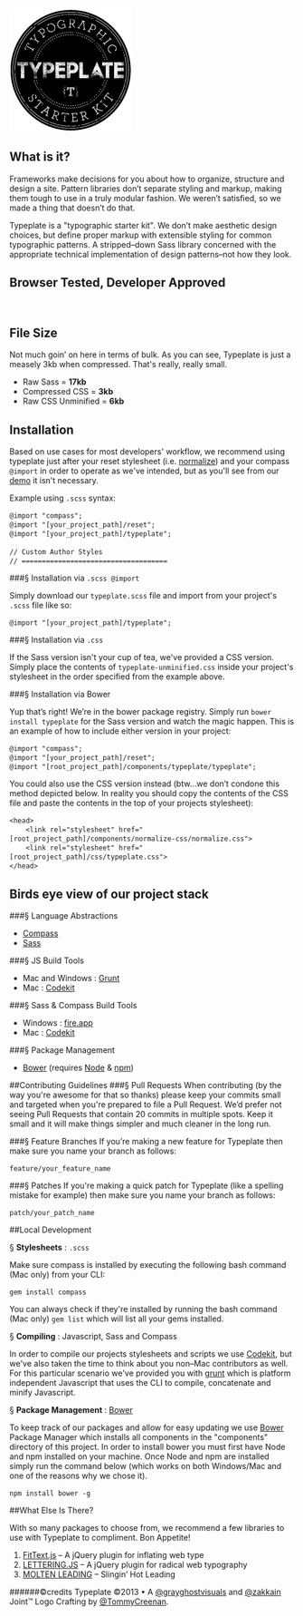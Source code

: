 <a href="//typeplate.com"><img src="./img/logo.png" alt="typeplate logo" width="216" height="216"></a>
## What is it?
Frameworks make decisions for you about how to organize, structure and design a site. Pattern libraries don&rsquo;t separate styling and markup, making them tough to use in a truly modular fashion. We weren&rsquo;t satisfied, so we made a thing that doesn&rsquo;t do that.

Typeplate is a "typographic starter kit". We don&rsquo;t make aesthetic design choices, but define proper markup with extensible styling for common typographic patterns. A stripped&ndash;down Sass library concerned with the appropriate technical implementation of design patterns&ndash;not how they look.

## Browser Tested, Developer Approved
<img src="https://raw.github.com/paulirish/browser-logos/master/all-desktop.png" alt="" width="375">

## File Size
Not much goin&rsquo; on here in terms of bulk. As you can see, Typeplate is just a measely 3kb when compressed. That's really, really small.

- Raw Sass = **17kb**
- Compressed CSS = **3kb**
- Raw CSS Unminified = **6kb**

## Installation
Based on use cases for most developers' workflow, we recommend using typeplate just after your reset stylesheet (i.e. [normalize](http://necolas.github.com/normalize.css)) and your compass ``@import`` in order to operate as we've intended, but as you'll see from our <a href="//typeplate.com/demo">demo</a> it isn't necessary.

Example using ``.scss`` syntax:

	@import "compass";
	@import "[your_project_path]/reset";
	@import "[your_project_path]/typeplate";

    // Custom Author Styles
	// ====================================

###&sect; Installation via ``.scss @import``

Simply download our ``typeplate.scss`` file and import from your project's ``.scss`` file like so:

	@import "[your_project_path]/typeplate";

###&sect; Installation via ``.css``

If the Sass version isn't your cup of tea, we've provided a CSS version. Simply place the contents of ``typeplate-unminified.css`` inside your project's stylesheet in the order specified from the example above.

###&sect; Installation via Bower

Yup that&rsquo;s right! We&rsquo;re in the bower package registry. Simply run ``bower install typeplate`` for the Sass version and watch the magic happen. This is an example of how to include either version in your project:

	@import "compass";
	@import "[your_project_path]/reset";
	@import "[root_project_path]/components/typeplate/typeplate";

You could also use the CSS version instead (btw&hellip;we don&rsquo;t condone this method depicted below. In reality you should copy the contents of the CSS file and paste the contents in the top of your projects stylesheet):

	<head>
		<link rel="stylesheet" href="[root_project_path]/components/normalize-css/normalize.css">
		<link rel="stylesheet" href="[root_project_path]/css/typeplate.css">
	</head>

## Birds eye view of our project stack

###&sect; Language Abstractions

- [Compass](http://compass-style.org)
- [Sass](http://sass-lang.com)

###&sect; JS Build Tools

- Mac and Windows : [Grunt](http://gruntjs.com)
- Mac : [Codekit](http://incident57.com/codekit)

###&sect; Sass &amp; Compass Build Tools

- Windows : [fire.app](http://fireapp.handlino.com)
- Mac : [Codekit](http://incident57.com/codekit)

###&sect; Package Management

- [Bower](http://twitter.github.com/bower) (requires [Node](http://nodejs.org) &amp; [npm](https://npmjs.org))

##Contributing Guidelines
###&sect; Pull Requests
When contributing (by the way you're awesome for that so thanks) please keep your commits small and targeted when you're prepared to file a Pull Request. We&rsquo;d prefer not seeing Pull Requests that contain 20 commits in multiple spots. Keep it small and it will make things simpler and much cleaner in the long run.

###&sect; Feature Branches
If you&rsquo;re making a new feature for Typeplate then make sure you name your branch as follows:

    feature/your_feature_name

###&sect; Patches
If you're making a quick patch for Typeplate (like a spelling mistake for example) then make sure you name your branch as follows:

    patch/your_patch_name

##Local Development

&sect; **Stylesheets** : ``.scss``

Make sure compass is installed by executing the following bash command (Mac only) from your CLI:

    gem install compass

You can always check if they're installed by running the bash command (Mac only) ``gem list`` which will list all your gems installed.

&sect; **Compiling** : Javascript, Sass and Compass

In order to compile our projects stylesheets and scripts we use [Codekit](http://incident57.com/codekit), but we've also taken the time to think about you non&ndash;Mac contributors as well. For this particular scenario we've provided you with [grunt](http://gruntjs.com) which is platform independent Javascript that uses the CLI to compile, concatenate and minify Javascript.

&sect; **Package Management** : [Bower](http://twitter.github.com/bower)

To keep track of our packages and allow for easy updating we use [Bower](http://twitter.github.com/bower) Package Manager which installs all components in the "components" directory of this project. In order to install bower you must first have Node and npm installed on your machine. Once Node and npm are installed simply run the command below  (which works on both Windows/Mac and one of the reasons why we chose it).

	npm install bower -g

##What Else Is There?

With so many packages to choose from, we recommend a few libraries to use with Typeplate to compliment. Bon Appetite!

1. [FitText.js](http://fittextjs.com) &ndash; A jQuery plugin for inflating web type
2. [LETTERING.JS](http://letteringjs.com) &ndash; A jQuery plugin for radical web typography
3. [MOLTEN LEADING](https://github.com/Wilto/Molten-Leading) &ndash; Slingin&rsquo; Hot Leading

######©credits
Typeplate &copy;2013 &bull; A [@grayghostvisuals](https://twitter.com/gryghostvisuals) and [@zakkain](https://twitter.com/zakkain) Joint™
Logo Crafting by [@TommyCreenan](https://twitter.com/TommyCreenan).
